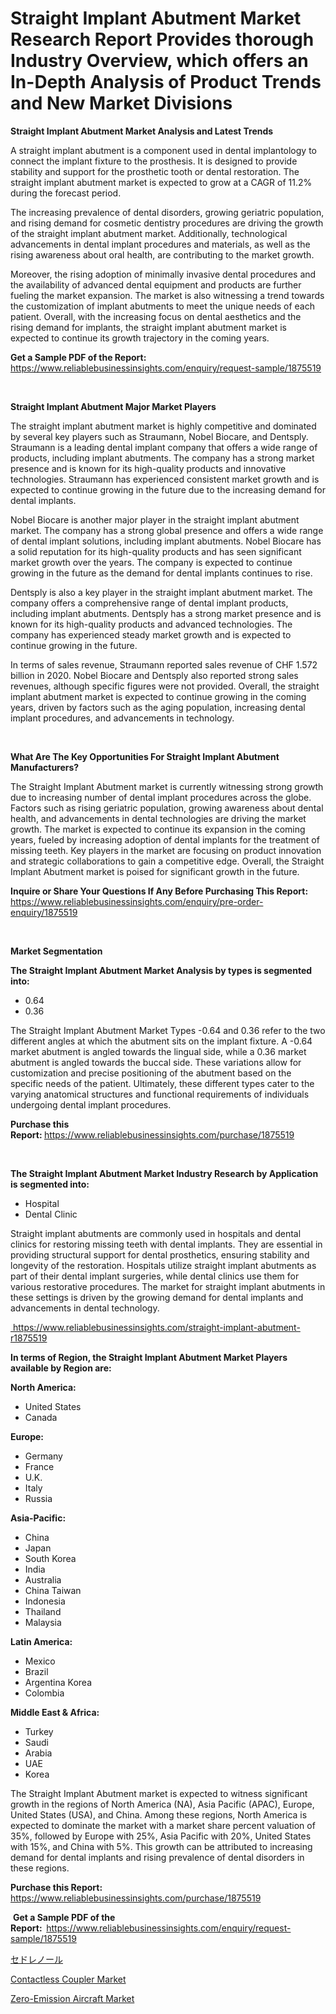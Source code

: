 <p><h1>Straight Implant Abutment Market Research Report Provides thorough Industry Overview, which offers an In-Depth Analysis of Product Trends and New Market Divisions</h1></p><p><strong>Straight Implant Abutment Market Analysis and Latest Trends</strong></p>
<p><p>A straight implant abutment is a component used in dental implantology to connect the implant fixture to the prosthesis. It is designed to provide stability and support for the prosthetic tooth or dental restoration. The straight implant abutment market is expected to grow at a CAGR of 11.2% during the forecast period.</p><p>The increasing prevalence of dental disorders, growing geriatric population, and rising demand for cosmetic dentistry procedures are driving the growth of the straight implant abutment market. Additionally, technological advancements in dental implant procedures and materials, as well as the rising awareness about oral health, are contributing to the market growth.</p><p>Moreover, the rising adoption of minimally invasive dental procedures and the availability of advanced dental equipment and products are further fueling the market expansion. The market is also witnessing a trend towards the customization of implant abutments to meet the unique needs of each patient. Overall, with the increasing focus on dental aesthetics and the rising demand for implants, the straight implant abutment market is expected to continue its growth trajectory in the coming years.</p></p>
<p><strong>Get a Sample PDF of the Report:&nbsp;</strong> <a href="https://www.reliablebusinessinsights.com/enquiry/request-sample/1875519">https://www.reliablebusinessinsights.com/enquiry/request-sample/1875519</a></p>
<p>&nbsp;</p>
<p><strong>Straight Implant Abutment Major Market Players</strong></p>
<p><p>The straight implant abutment market is highly competitive and dominated by several key players such as Straumann, Nobel Biocare, and Dentsply. Straumann is a leading dental implant company that offers a wide range of products, including implant abutments. The company has a strong market presence and is known for its high-quality products and innovative technologies. Straumann has experienced consistent market growth and is expected to continue growing in the future due to the increasing demand for dental implants.</p><p>Nobel Biocare is another major player in the straight implant abutment market. The company has a strong global presence and offers a wide range of dental implant solutions, including implant abutments. Nobel Biocare has a solid reputation for its high-quality products and has seen significant market growth over the years. The company is expected to continue growing in the future as the demand for dental implants continues to rise.</p><p>Dentsply is also a key player in the straight implant abutment market. The company offers a comprehensive range of dental implant products, including implant abutments. Dentsply has a strong market presence and is known for its high-quality products and advanced technologies. The company has experienced steady market growth and is expected to continue growing in the future.</p><p>In terms of sales revenue, Straumann reported sales revenue of CHF 1.572 billion in 2020. Nobel Biocare and Dentsply also reported strong sales revenues, although specific figures were not provided. Overall, the straight implant abutment market is expected to continue growing in the coming years, driven by factors such as the aging population, increasing dental implant procedures, and advancements in technology.</p></p>
<p>&nbsp;</p>
<p><strong>What Are The Key Opportunities For Straight Implant Abutment Manufacturers?</strong></p>
<p><p>The Straight Implant Abutment market is currently witnessing strong growth due to increasing number of dental implant procedures across the globe. Factors such as rising geriatric population, growing awareness about dental health, and advancements in dental technologies are driving the market growth. The market is expected to continue its expansion in the coming years, fueled by increasing adoption of dental implants for the treatment of missing teeth. Key players in the market are focusing on product innovation and strategic collaborations to gain a competitive edge. Overall, the Straight Implant Abutment market is poised for significant growth in the future.</p></p>
<p><strong>Inquire or Share Your Questions If Any Before Purchasing This Report:</strong> <a href="https://www.reliablebusinessinsights.com/enquiry/pre-order-enquiry/1875519">https://www.reliablebusinessinsights.com/enquiry/pre-order-enquiry/1875519</a></p>
<p>&nbsp;</p>
<p><strong>Market Segmentation</strong></p>
<p><strong>The Straight Implant Abutment Market Analysis by types is segmented into:</strong></p>
<p><ul><li>0.64</li><li>0.36</li></ul></p>
<p><p>The Straight Implant Abutment Market Types -0.64 and 0.36 refer to the two different angles at which the abutment sits on the implant fixture. A -0.64 market abutment is angled towards the lingual side, while a 0.36 market abutment is angled towards the buccal side. These variations allow for customization and precise positioning of the abutment based on the specific needs of the patient. Ultimately, these different types cater to the varying anatomical structures and functional requirements of individuals undergoing dental implant procedures.</p></p>
<p><strong>Purchase this Report:&nbsp;</strong><a href="https://www.reliablebusinessinsights.com/purchase/1875519">https://www.reliablebusinessinsights.com/purchase/1875519</a></p>
<p>&nbsp;</p>
<p><strong>The Straight Implant Abutment Market Industry Research by Application is segmented into:</strong></p>
<p><ul><li>Hospital</li><li>Dental Clinic</li></ul></p>
<p><p>Straight implant abutments are commonly used in hospitals and dental clinics for restoring missing teeth with dental implants. They are essential in providing structural support for dental prosthetics, ensuring stability and longevity of the restoration. Hospitals utilize straight implant abutments as part of their dental implant surgeries, while dental clinics use them for various restorative procedures. The market for straight implant abutments in these settings is driven by the growing demand for dental implants and advancements in dental technology.</p></p>
<p><a href="https://www.reliablebusinessinsights.com/straight-implant-abutment-r1875519">&nbsp;https://www.reliablebusinessinsights.com/straight-implant-abutment-r1875519</a></p>
<p><strong>In terms of Region, the Straight Implant Abutment Market Players available by Region are:</strong></p>
<p>
    <p> <strong> North America: </strong>
        <ul>
            <li>United States</li>
            <li>Canada</li>
        </ul>
        </p> 
    <p> <strong> Europe: </strong>
        <ul>
            <li>Germany</li>
            <li>France</li>
            <li>U.K.</li>
            <li>Italy</li>
            <li>Russia</li>
        </ul>
        </p> 
    <p> <strong> Asia-Pacific: </strong>
        <ul>
            <li>China</li>
            <li>Japan</li>
            <li>South Korea</li>
            <li>India</li>
            <li>Australia</li>
            <li>China Taiwan</li>
            <li>Indonesia</li>
            <li>Thailand</li>
            <li>Malaysia</li>
        </ul>
        </p> 
    <p> <strong> Latin America: </strong>
        <ul>
            <li>Mexico</li>
            <li>Brazil</li>
            <li>Argentina Korea</li>
            <li>Colombia</li>
        </ul>
        </p> 
    <p> <strong> Middle East & Africa: </strong>
        <ul>
            <li>Turkey</li>
            <li>Saudi</li>
            <li>Arabia</li>
            <li>UAE</li>
            <li>Korea</li>
        </ul>
    </p>
    </p>
<p><p>The Straight Implant Abutment market is expected to witness significant growth in the regions of North America (NA), Asia Pacific (APAC), Europe, United States (USA), and China. Among these regions, North America is expected to dominate the market with a market share percent valuation of 35%, followed by Europe with 25%, Asia Pacific with 20%, United States with 15%, and China with 5%. This growth can be attributed to increasing demand for dental implants and rising prevalence of dental disorders in these regions.</p></p>
<p><strong>Purchase this Report: </strong><a href="https://www.reliablebusinessinsights.com/purchase/1875519">https://www.reliablebusinessinsights.com/purchase/1875519</a></p>
<p>&nbsp;<strong>Get a Sample PDF of the Report:&nbsp;&nbsp;</strong><a href="https://www.reliablebusinessinsights.com/enquiry/request-sample/1875519">https://www.reliablebusinessinsights.com/enquiry/request-sample/1875519</a></p>
<p><strong></strong></p>
<p><p><a href="https://github.com/KaliMetz2023/Market-Research-Report-List-1/blob/main/2835637168178.md">セドレノール</a></p><p><a href="https://github.com/ajohirul8010/Market-Research-Report-List-1/blob/main/contactless-coupler-market.md">Contactless Coupler Market</a></p><p><a href="https://github.com/goodweq44/Market-Research-Report-List-1/blob/main/zero-emission-aircraft-market.md">Zero-Emission Aircraft Market</a></p></p>
